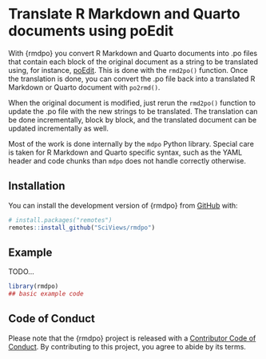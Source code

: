 # Translate R Markdown and Quarto documents using poEdit

<!-- badges: start -->
<!-- badges: end -->

With {rmdpo} you convert R Markdown and Quarto documents into .po files that contain each block of the original document as a string to be translated using, for instance, [poEdit](https://poedit.net). This is done with the `rmd2po()` function. Once the translation is done, you can convert the .po file back into a translated R Markdown or Quarto document with `po2rmd()`.

When the original document is modified, just rerun the `rmd2po()` function to update the .po file with the new strings to be translated. The translation can be done incrementally, block by block, and the translated document can be updated incrementally as well.

Most of the work is done internally by the `mdpo` Python library. Special care is taken for R Markdown and Quarto specific syntax, such as the YAML header and code chunks than `mdpo` does not handle correctly otherwise.

## Installation

You can install the development version of {rmdpo} from [GitHub](https://github.com/) with:

``` r
# install.packages("remotes")
remotes::install_github("SciViews/rmdpo")
```

## Example

TODO...

``` r
library(rmdpo)
## basic example code
```

## Code of Conduct

Please note that the {rmdpo} project is released with a [Contributor Code of Conduct](https://contributor-covenant.org/version/2/1/CODE_OF_CONDUCT.html). By contributing to this project, you agree to abide by its terms.
